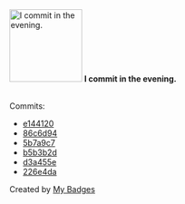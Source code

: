 <img src="https://my-badges.github.io/my-badges/evening-commits.png" alt="I commit in the evening." title="I commit in the evening." width="128">
<strong>I commit in the evening.</strong>
<br><br>

Commits:

- <a href="https://github.com/andrewjswan/KaufHA-esphome-components/commit/e14412022cf4252303946b55977818f3cb57dc0d">e144120</a>
- <a href="https://github.com/andrewjswan/KaufHA-esphome-components/commit/86c6d9426eb8e87a18b3217cc42a12bf4d45d239">86c6d94</a>
- <a href="https://github.com/andrewjswan/KaufHA-esphome-components/commit/5b7a9c7f0dde46c9b3665f9750ed565f66b09518">5b7a9c7</a>
- <a href="https://github.com/andrewjswan/KaufHA-esphome-components/commit/b5b3b2d6bd341e9ff8542d14d02cab8c64758ebd">b5b3b2d</a>
- <a href="https://github.com/andrewjswan/KaufHA-esphome-components/commit/d3a455e4cacc160653c2b35a1a31e76cc793bb05">d3a455e</a>
- <a href="https://github.com/andrewjswan/matrix-lamp/commit/226e4da41a2ec4af01e3b52bf3c2516bcb26aae3">226e4da</a>


Created by <a href="https://github.com/my-badges/my-badges">My Badges</a>